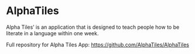 # AlphaTiles
Alpha Tiles’ is an application that is designed to teach people how to be literate in a language within one week. 

Full repository for Alpha Tiles App:  https://github.com/AlphaTiles/AlphaTiles
